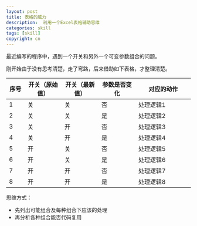 ```yaml
---
layout: post
title: 表格的威力
description:  利用一个Excel表格辅助思维
categories: skill
tags: [skill]
copyright: cn
---
```


最近编写的程序中，遇到一个开关和另外一个可变参数组合的问题。

刚开始由于没有思考清楚，走了弯路，后来借助如下表格，才整理清楚。


<table width="100%">
    <thead>
        <tr>
            <th width="10%">序号</th>
			<th width="20%">开关（原始值）</th>
			<th width="20%">开关（最新值）</th>
			<th width="20%">参数是否变化</th>
            <th width="50%">对应的动作</th>
        </tr>
    </thead>
    <tbody>
        <tr><td>1</td><td>关</td><td>关</td><td>否</td><td>处理逻辑1</td></tr>
        <tr><td>2</td><td>关</td><td>关</td><td>是</td><td>处理逻辑2</td></tr>
        <tr><td>3</td><td>关</td><td>开</td><td>否</td><td>处理逻辑3</td></tr>
        <tr><td>4</td><td>关</td><td>开</td><td>是</td><td>处理逻辑4</td></tr>
        <tr><td>5</td><td>开</td><td>关</td><td>否</td><td>处理逻辑5</td></tr>
        <tr><td>6</td><td>开</td><td>关</td><td>是</td><td>处理逻辑6</td></tr>
        <tr><td>7</td><td>开</td><td>开</td><td>否</td><td>处理逻辑7</td></tr>
        <tr><td>8</td><td>开</td><td>开</td><td>是</td><td>处理逻辑8</td></tr>
    </tbody>
</table>

思维方式：

* 先列出可能组合及每种组合下应该的处理
* 再分析各种组合能否代码复用
